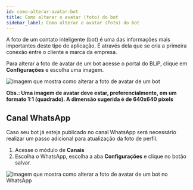 ```yaml
---
id: como-alterar-avatar-bot
title: Como alterar o avatar (foto) do bot
sidebar_label: Como alterar o avatar (foto) do bot
---
```


A foto de um contato inteligente (bot) é uma das informações mais importantes deste tipo de aplicação. É através dela que se cria a primeira conexão entre o cliente e marca da empresa.

Para alterar a foto de avatar de um bot acesse o portal do BLiP, clique em **Configurações** e escolha uma imagem. 

![Imagem que mostra como alterar a foto de avatar de um bot](/img/management/profile-avatar.png)

**Obs.: Uma imagem de avatar deve estar, preferencialmente, em um formato 1:1 (quadrado). A dimensão sugerida é de 640x640 pixels**

## Canal WhatsApp

Caso seu bot já esteja publicado no canal WhatsApp será necessário realizar um passo adicional para atualização da foto de perfil.

1. Acesse o módulo de **Canais**
2. Escolha o WhatsApp, escolha a aba **Configurações** e clique no botão salvar.

![Imagem que mostra como alterar a foto de avatar de um bot no WhatsApp](/img/management/avatar-whatsapp.png)




